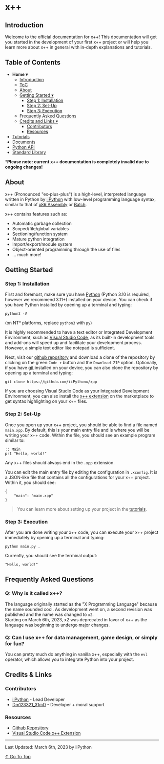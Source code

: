 # x++

## Introduction

Welcome to the official documentation for x++! This documentation will get you started in the development of your first x++ project or will help you learn more about x++ in general with in-depth explanations and tutorials.  

## Table of Contents

- **Home ▾**
    - [Introduction](#introduction)
    - [ToC](#table-of-contents)
    - [About](#about)
    - [Getting Started ▾](#getting-started)
        - [Step 1: Installation](#step-1-installation)
        - [Step 2: Set-Up](#step-2-set-up)
        - [Step 3: Execution](#step-3-execution)
    - [Frequently Asked Questions](#frequently-asked-questions)
    - [Credits and Links ▾](#credits--links)
        - [Contributors](#contributors)
        - [Resources](#resources)
- [Tutorials](./md/tutorials.md)
- [Documents](./md/documents.md)
- [Python API](./md/pythonAPI.md)
- [Standard Library](./md/standardLibrary.md)

***Please note: current x++ documentation is completely invalid due to ongoing changes!**

## About

x++ (Pronounced "ex-plus-plus") is a high-level, interpreted language written in Python by [iiPython](https://github.com/iiPythonx) with low-level programming language syntax, similar to that of [x86 Assembly](https://en.wikipedia.org/wiki/X86_assembly_language) or [Batch](https://en.wikipedia.org/wiki/Batch_file).

x++ contains features such as:
- Automatic garbage collection
- Scoped/file/global variables
- Sectioning/function system
- Mature python integration
- Import/export/module system
- Object-oriented programming through the use of files
- ... much more!

## Getting Started

### Step 1: Installation

First and foremost, make sure you have [Python](https://python.org/downloads/) (Python 3.10 is required, however we recommend 3.11+) installed on your device. You can check if you have Python installed by opening up a terminal and typing:

```
python3 -V
```
(on NT* platforms, replace `python3` with `py`)

It is highly recommended to have a text editor or Integrated Development Environment, such as [Visual Studio Code](https://code.visualstudio.com/), as its built-in development tools and add-ons will speed up and facilitate your development process. However, a simple text editor like notepad is sufficient.

Next, visit our [github repository](https://github.com/iiPythonx/xpp/) and download a clone of the repository by clicking on the green `Code ▾` button and the `Download ZIP` option. Optionally, if you have [git](https://git-scm.com/) installed on your device, you can also clone the repository by opening up a terminal and typing:

```
git clone https://github.com/iiPythonx/xpp
```

If you are choosing Visual Studio Code as your Integrated Development Environment, you can also install the [x++ extension](https://marketplace.visualstudio.com/items?itemName=iiPython.xpp) on the marketplace to get syntax highlighting on your x++ files.

### Step 2: Set-Up

Once you open up your x++ project, you should be able to find a file named `main.xpp`. By default, this is your main entry file and is where you will be writing your x++ code. Within the file, you should see an example program similar to:

```xpp
:: Main
prt "Hello, world!"
```

Any x++ files should always end in the `.xpp` extension.

You can edit the main entry file by editing the configuration in `.xconfig`. It is a JSON-like file that contains all the configurations for your x++ project. Within it, you should see:

```xconfig
{
    "main": "main.xpp"
}
```

> You can learn more about setting up your project in the [tutorials](./md/tutorials.md).

### Step 3: Execution

After you are done writing your x++ code, you can execute your x++ project immediately by opening up a terminal and typing:

```
python main.py .
```

Currently, you should see the terminal output:

```
"Hello, world!"
```

## Frequently Asked Questions

### Q: Why is it called x++?

The language originally started as the "X Programming Language" because the name sounded cool. As development went on, a second revision was published and the name was changed to `x2`.  
Starting on March 6th, 2023, x2 was deprecated in favor of x++ as the language was beginning to undergo major changes.

### Q: Can I use x++ for data management, game design, or simply for fun?

You can pretty much do anything in vanilla x++, especially with the `evl` operator, which allows you to integrate Python into your project.

## Credits & Links

### Contributors

- [iiPython](https://github.com/iiPythonx) - Lead Developer
- [Dm123321_31mD](https://github.com/Dm12332131mD) - Developer + moral support

### Resources

- [Github Repository](https://github.com/iiPythonx/xpp)
- [Visual Studio Code x++ Extension](https://marketplace.visualstudio.com/items?itemName=iiPython.xpp)

---

Last Updated: March 6th, 2023 by iiPython

[↑ Go To Top](#x)
